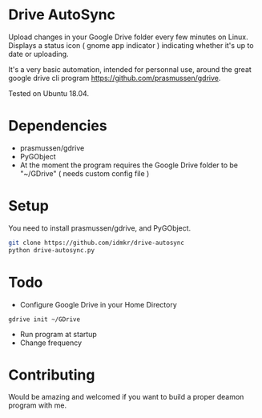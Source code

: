 # Drive AutoSync

Upload changes in your Google Drive folder every few minutes on Linux.
Displays a status icon ( gnome app indicator ) indicating whether it's up to date or uploading.

It's a very basic automation, intended for personnal use, around the great google drive cli program https://github.com/prasmussen/gdrive.

Tested on Ubuntu 18.04.

# Dependencies

- prasmussen/gdrive
- PyGObject 
- At the moment the program requires the Google Drive folder to be "~/GDrive" ( needs custom config file )

# Setup

You need to install prasmussen/gdrive, and PyGObject.

```bash
git clone https://github.com/idmkr/drive-autosync
python drive-autosync.py
```

# Todo

- Configure Google Drive in your Home Directory
```
gdrive init ~/GDrive
```
- Run program at startup
- Change frequency

# Contributing

Would be amazing and welcomed if you want to build a proper deamon program with me.